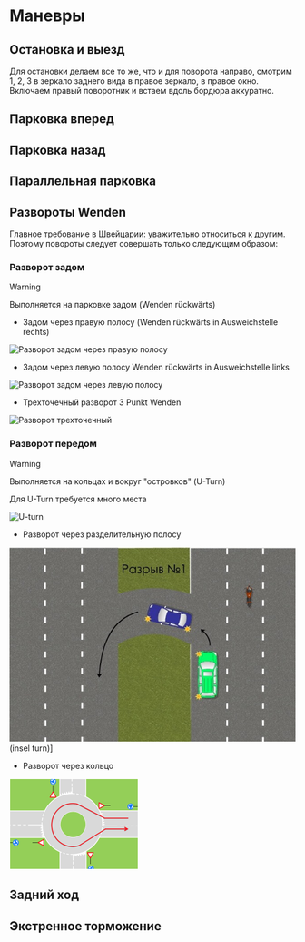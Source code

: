 # Маневры
## Остановка и выезд
Для остановки делаем все то же, что и для поворота направо, смотрим 1, 2, 3 в зеркало заднего вида в правое зеркало, в правое окно. Включаем правый поворотник и встаем вдоль бордюра аккуратно.
## Парковка вперед
## Парковка назад
## Параллельная парковка
## Развороты Wenden
Главное требование в Швейцарии: уважительно относиться к другим. Поэтому повороты следует совершать только следующим образом:

### Разворот задом

> [!WARNING] 
> Выполняется на парковке задом (Wenden rückwärts)

* Задом через правую полосу (Wenden rückwärts in Ausweichstelle rechts)

![Разворот задом через правую полосу](https://de.wikibooks.org/wiki/Datei:Autofahren_Man%C3%B6ver_2PWR.png)

* Задом через левую полосу Wenden rückwärts in Ausweichstelle links

![Разворот задом через левую полосу](https://de.wikibooks.org/wiki/Datei:Autofahren_Man%C3%B6ver_2PWL.png)

* Трехточечный разворот 3 Punkt Wenden

![Разворот трехточечный](https://upload.wikimedia.org/wikibooks/de/e/e8/Autofahren_Man%C3%B6ver_3PW.png)

### Разворот передом

> [!WARNING]
> Выполняется на кольцах и вокруг "островков" (U-Turn)

Для U-Turn требуется много места

![U-turn](https://de.wikibooks.org/wiki/Datei:Autofahren_Man%C3%B6ver_U-Turn.png)

* Разворот через разделительную полосу

![Разворот через разделительную полосу](../images/uturn.jpeg) (insel turn)]

* Разворот через кольцо

![Разворот через кольцо](../images/ring_turn.png)

## Задний ход

## Экстренное торможение
